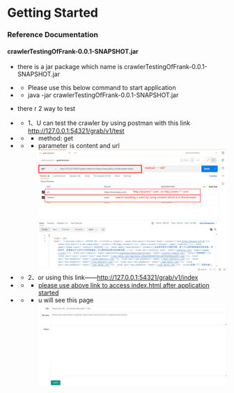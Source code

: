 # Getting Started

### Reference Documentation
#### crawlerTestingOfFrank-0.0.1-SNAPSHOT.jar
* there is a jar package which name is crawlerTestingOfFrank-0.0.1-SNAPSHOT.jar
* * Please use this below command to start application
* * java -jar crawlerTestingOfFrank-0.0.1-SNAPSHOT.jar
* there r 2 way to test
* * 1、U can test the crawler by using postman with this link http://127.0.0.1:54321/grab/v1/test
* * * method: get
* * * parameter is content and url
      ![img_1.png](img_1.png)

*  * 2、or using this link——http://127.0.0.1:54321/grab/v1/index
* * * [please use above link to access index.html after application started](http://127.0.0.1:54321/grab/v1/index)
* * * u will see this page
      ![img.png](img.png)

